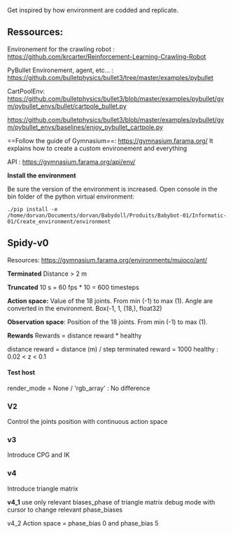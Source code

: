 
Get inspired by how environment are codded and replicate.
## Ressources:

Environement for the crawling robot : https://github.com/krcarter/Reinforcement-Learning-Crawling-Robot

PyBullet Environement, agent, etc... : https://github.com/bulletphysics/bullet3/tree/master/examples/pybullet

CartPoolEnv: https://github.com/bulletphysics/bullet3/blob/master/examples/pybullet/gym/pybullet_envs/bullet/cartpole_bullet.py

https://github.com/bulletphysics/bullet3/blob/master/examples/pybullet/gym/pybullet_envs/baselines/enjoy_pybullet_cartpole.py

==Follow the guide of Gymnasium==: https://gymnasium.farama.org/
It explains how to create a custom environement and everything

API : https://gymnasium.farama.org/api/env/

**Install the environment**

Be sure the version of the environment is increased.
Open console in the bin folder of the python virtual environment:
```
./pip install -e /home/dorvan/Documents/dorvan/Babydoll/Produits/Babybot-01/Informatic-01/Create_environment/environment
```


## Spidy-v0

Resources: https://gymnasium.farama.org/environments/mujoco/ant/

**Terminated**
Distance > 2 m

**Truncated** 
10 s = 60 fps * 10 = 600 timesteps

**Action space:**
Value of the 18 joints. From min (-1) to max (1). Angle are converted in the environment.
Box(-1, 1, (18,), float32)


**Observation space**:
Position of the 18 joints. From min (-1) to max (1).

**Rewards**
Rewards = distance reward * healthy

distance reward = distance (m) / step
terminated reward = 1000
healthy : 0.02 < z < 0.1


#### Test host

render_mode = None / 'rgb_array' : No difference

### V2
Control the joints position with continuous action space

### v3
Introduce CPG and IK

### v4
Introduce triangle matrix

**v4_1**
use only relevant biases_phase of triangle matrix
debug mode with cursor to change relevant phase_biases

v4_2
Action space = phase_bias 0 and phase_bias 5